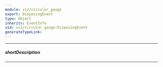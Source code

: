 ```yaml
---
module: viz/circular_gauge
export: DisposingEvent
type: Object
inherits: EventInfo
uid: viz/circular_gauge:DisposingEvent
generateTypeLink: 
---
```

---
##### shortDescription
<!-- Description goes here -->

---
<!-- Description goes here -->